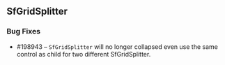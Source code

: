 ## SfGridSplitter

### Bug Fixes

* \#198943 – `SfGridSplitter` will no longer collapsed even use the same control as child for two different SfGridSplitter.

